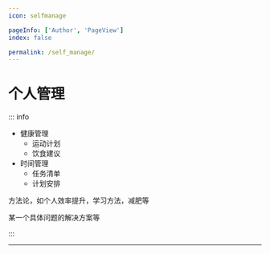 ```yaml
---
icon: selfmanage

pageInfo: ['Author', 'PageView']
index: false

permalink: /self_manage/
---
```


# 个人管理

::: info

- 健康管理
  - 运动计划
  - 饮食建议
- 时间管理
  - 任务清单
  - 计划安排

方法论，如个人效率提升，学习方法，减肥等

某一个具体问题的解决方案等

:::

---

<Catalog base='/self_manage/' />
